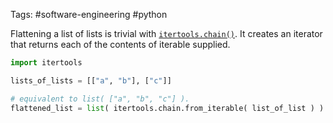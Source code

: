 Tags: #software-engineering #python 

Flattening a list of lists is trivial with [`itertools.chain()`](https://docs.python.org/3/library/itertools.html#itertools.chain).  It creates an iterator that returns each of the contents of iterable supplied.

```python
import itertools

lists_of_lists = [["a", "b"], ["c"]]

# equivalent to list( ["a", "b", "c"] ).
flattened_list = list( itertools.chain.from_iterable( list_of_list ) )
```